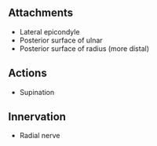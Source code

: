 ## Attachments
- Lateral epicondyle
- Posterior surface of ulnar
- Posterior surface of radius (more distal)
## Actions 
- Supination
## Innervation 
- Radial nerve